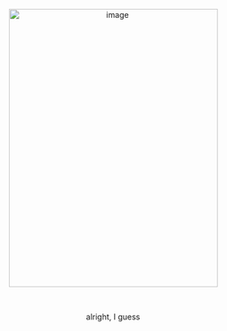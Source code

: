 <p align=center>
<img width="375" height="500" alt="image" src="https://github.com/user-attachments/assets/b8dc9824-d923-4a58-be16-64abbdebd14f" />
</p>
<br>
<p align=center>
  alright, I guess
</p>
